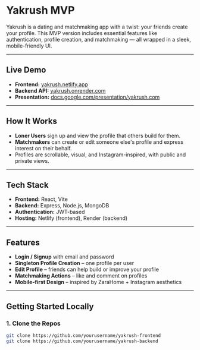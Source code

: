 # Yakrush MVP

Yakrush is a dating and matchmaking app with a twist: your friends create your profile. This MVP version includes essential features like authentication, profile creation, and matchmaking — all wrapped in a sleek, mobile-friendly UI.

---

## Live Demo

- **Frontend:** [yakrush.netlify.app](https://yakrush.netlify.app/)
- **Backend API:** [yakrush.onrender.com](https://yakrush.onrender.com)
- **Presentation:** [docs.google.com/presentation/yakrush.com](https://docs.google.com/presentation/d/1xUz4ZjV-S0gHj1ync-bvi9ZFpsicRxFv6dEsmzsfQKM/edit?slide=id.g36ebbf19240_0_0#slide=id.g36ebbf19240_0_0)

---

## How It Works

- **Loner Users** sign up and view the profile that others build for them.
- **Matchmakers** can create or edit someone else's profile and express interest on their behalf.
- Profiles are scrollable, visual, and Instagram-inspired, with public and private views.

---

## Tech Stack

- **Frontend:** React, Vite
- **Backend:** Express, Node.js, MongoDB
- **Authentication:** JWT-based
- **Hosting:** Netlify (frontend), Render (backend)

---

## Features

- **Login / Signup** with email and password
- **Singleton Profile Creation** – one profile per user
- **Edit Profile** – friends can help build or improve your profile
- **Matchmaking Actions** – like and comment on profiles
- **Mobile-first Design** – inspired by ZaraHome + Instagram aesthetics

---

## Getting Started Locally

### 1. Clone the Repos

```bash
git clone https://github.com/yourusername/yakrush-frontend
git clone https://github.com/yourusername/yakrush-backend
